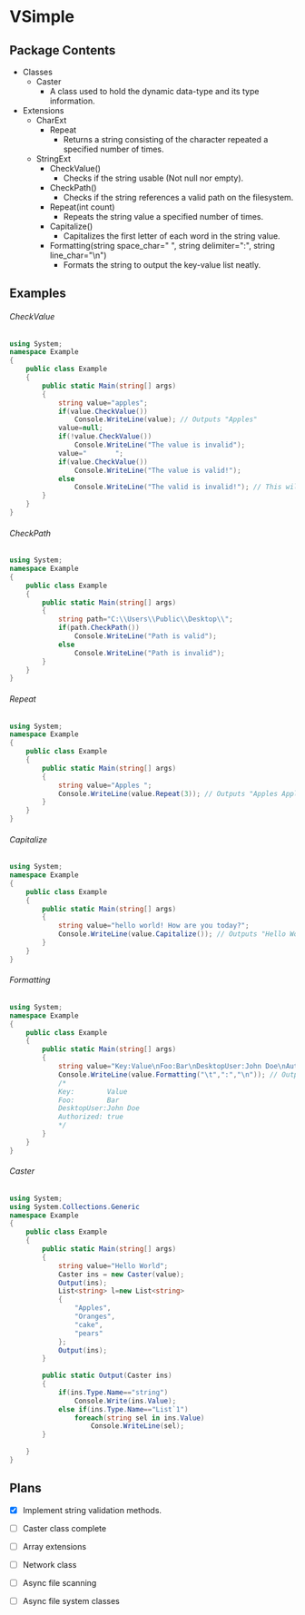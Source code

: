 # **VSimple**

## **Package Contents**
- Classes
	- Caster
		- A class used to hold the dynamic data-type and its type information.
- Extensions
	- CharExt
		- Repeat
			- Returns a string consisting of the character repeated a specified number of times.
	- StringExt
		- CheckValue()
			- Checks if the string usable (Not null nor empty).
		- CheckPath()
			- Checks if the string references a valid path on the filesystem.
		- Repeat(int count)
			- Repeats the string value a specified number of times.
		- Capitalize()
			- Capitalizes the first letter of each word in the string value.
		- Formatting(string space_char=" ", string delimiter=":", string line_char="\n")
			- Formats the string to output the key-value list neatly.

## **Examples**
###### CheckValue
```cs
using System;
namespace Example
{
	public class Example
	{
		public static Main(string[] args)
		{
			string value="apples";
			if(value.CheckValue())
				Console.WriteLine(value); // Outputs "Apples"
			value=null;
			if(!value.CheckValue())
				Console.WriteLine("The value is invalid");
			value="       ";
			if(value.CheckValue())
				Console.WriteLine("The value is valid!");
			else
				Console.WriteLine("The valid is invalid!"); // This will be output to the console.
		}
	}
}
```
###### CheckPath
```cs
using System;
namespace Example
{
	public class Example
	{
		public static Main(string[] args)
		{
			string path="C:\\Users\\Public\\Desktop\\";
			if(path.CheckPath())
				Console.WriteLine("Path is valid");
			else
				Console.WriteLine("Path is invalid");
		}
	}
}
```
###### Repeat
```cs
using System;
namespace Example
{
	public class Example
	{
		public static Main(string[] args)
		{
			string value="Apples ";
			Console.WriteLine(value.Repeat(3)); // Outputs "Apples Apples Apples"
		}
	}
}
```
###### Capitalize
```cs
using System;
namespace Example
{
	public class Example
	{
		public static Main(string[] args)
		{
			string value="hello world! How are you today?";
			Console.WriteLine(value.Capitalize()); // Outputs "Hello World! How Are You Today?"
		}
	}
}
```
###### Formatting
```cs
using System;
namespace Example
{
	public class Example
	{
		public static Main(string[] args)
		{
			string value="Key:Value\nFoo:Bar\nDesktopUser:John Doe\nAuthorized:\ntrue";
			Console.WriteLine(value.Formatting("\t",":","\n")); // Outputs the following...
			/*
			Key:		Value
			Foo:		Bar
			DesktopUser:John Doe
			Authorized:	true
			*/
		}
	}
}
```
###### Caster
```cs
using System;
using System.Collections.Generic
namespace Example
{
	public class Example
	{
		public static Main(string[] args)
		{
			string value="Hello World";
			Caster ins = new Caster(value);
			Output(ins);
			List<string> l=new List<string>
			{
				"Apples",
				"Oranges",
				"cake",
				"pears"
			};
			Output(ins);
		}
		
		public static Output(Caster ins)
		{
			if(ins.Type.Name=="string")
				Console.Write(ins.Value);
			else if(ins.Type.Name=="List`1")
				foreach(string sel in ins.Value)
					Console.WriteLine(sel);
		}
		
	}
}
```

## **Plans**
- [x] Implement string validation methods.
- [ ] Caster class complete
- [ ] Array extensions
- [ ] Network class
- [ ] Async file scanning
- [ ] Async file system classes

